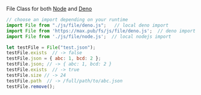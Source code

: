 

File Class for both [Node](https://nodejs.org/) and [Deno](https://deno.land)

```javascript
// choose an import depending on your runtime
import File from "./js/file/deno.js";   // local deno import
import File from 'https://max.pub/fs/js/file/deno.js';  // deno import directly from github
import File from './js/file/node.js';  // local nodejs import

let testFile = File("test.json");
testFile.exists  // -> false
testFile.json = { abc: 1, bcd: 2 };
testFile.json; // -> { abc: 1, bcd: 2 }
testFile.exists  // -> true
testFile.size // -> 24
testFile.path  // -> /full/path/to/abc.json
testFile.remove(); 
```
